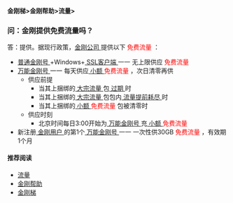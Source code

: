 #### 金刚梯>金刚帮助>流量>
### 问：金刚提供免费流量吗？
答：提供。据现行政策，[金刚公司 ](https://a2zitpro.github.io/web/金刚公司)提供以下<font color="Red"> 免费流量 </font>：
- [ 普通金刚号 ](https://a2zitpro.github.io/web/普通金刚号)+Windows+[ SSL客户端 ](https://a2zitpro.github.io/web/获取SSL型客户端) 一一 无上限供应<font color="Red"> 免费流量 </font>
- [ 万能金刚号 ](https://a2zitpro.github.io/web/万能金刚号) 一一 每天供应[ 小额 ](https://a2zitpro.github.io/web/小额流量)<font color="Red"> 免费流量 </font>，次日清零再供
  - 供应前提
    - 当其上捆绑的[ 大宗流量 ](https://a2zitpro.github.io/web/大宗流量)包[ 过期 ](https://a2zitpro.github.io/web/流量过期)时
    - 当其上捆绑的[ 大宗流量 ](https://a2zitpro.github.io/web/大宗流量)包包内[ 流量提前耗尽 ](https://a2zitpro.github.io/web/流量提前耗尽)时
    - 当其上捆绑的[ 小额 ](https://a2zitpro.github.io/web/小额流量)<font color="Red"> 免费流量 </font>包被清零时
  - 供应时刻
    - 北京时间每日3:00开始为[ 万能金刚号 ](https://a2zitpro.github.io/web/万能金刚号)充[ 小额 ](https://a2zitpro.github.io/web/小额流量)<font color="Red"> 免费流量 </font>
- 新注册[ 金刚用户 ](https://a2zitpro.github.io/web/金剛用户)的第1个[ 万能金刚号 ](https://a2zitpro.github.io/web/万能金刚号) 一一 一次性供30GB<font color="Red"> 免费流量 </font>，有效期1个月

#### 推荐阅读
- [流量](https://a2zitpro.github.io/web/list_kkdatatraffic)
- [金刚帮助](https://a2zitpro.github.io/web/list_helpkkvpn)
- [金刚梯](https://a2zitpro.github.io/web/dlb)


